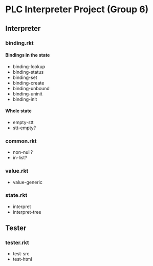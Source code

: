 # PLC Interpreter Project (Group 6)

## Interpreter
### binding.rkt
#### Bindings in the state
 - binding-lookup
 - binding-status
 - binding-set
 - binding-create
 - binding-unbound
 - binding-uninit
 - binding-init

#### Whole state
 - empty-stt
 - stt-empty?

### common.rkt
 - non-null?
 - in-list?

### value.rkt
 - value-generic

### state.rkt
 - interpret
 - interpret-tree

## Tester
### tester.rkt
 - test-src
 - test-html